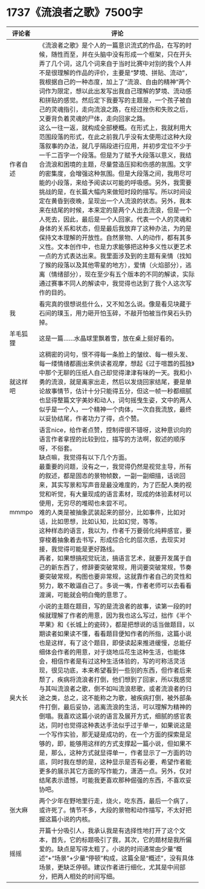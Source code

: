 # 1737《流浪者之歌》7500字

评论者 | 评论 |
|---|---|
作者自述|《流浪者之歌》是个人的一篇意识流式的作品，在写的时候，随性而至，并在头脑中没有形成一个框架，只在开头弄了几个词，这几个词来自于当时比赛中对别的我个人并不是很理解的作品的评价，主要是“梦境、拼贴、流动”，我根据自己的一种态度，加上了“流浪、自由的精神”两个词作为限定，想以此出发写出我自己理解的梦境、流动感和拼贴的感觉。然后定下我要写的主题是，一个孩子被自己的灵魂指引，走向流浪之路，在经过挫伤和失败之后，又要背负着灵魂的尸体，走向回家之路。<br/>这么一往一返，就构成全部梗概。在形式上，我就利用大范围段落的形式，在此之前我几乎没有太使用过这种大段落叙事的办法，就几乎隔段进行应用，并初步定位不少于一千二百字一个段落。但是为了赋予大段落以意义，我结合流浪和困境的主题，尽量营造压抑和伤感的氛围。文字的密集度，会增强这种氛围。但是大段落之间，我用尽可能的小段落，来给予阅读以可能的呼吸感。另外，我需要挑战的是，在长篇大幅内来做短时段的描写。所以时间设定在黄昏到夜晚，呈现出一个人流浪的状态。另外，我本来在结尾的时候，本来定的是两个人出去流浪，但是一个人死去，因此，最后是一个人回家。代表一个人的灵魂和身体的关系和状态，但是最后我放弃了这种办法，为的是保持文本理解的开放性。自然景物、人的动作，都有其多义性。文本创作中，也是力求能够把这种多义性以更艺术一点的方式表达出来。我里面涉及到的主题有亲情（找知了猴的段落以及其他零星的地方），爱情（火焰部分），逃离（情绪部分），现在至少有五个版本的不同的解读，实际通过赛事不同人的解读中，我觉得也达到了我个人这次写作的目的。
我|看完真的很想说些什么，又不知怎么说。像是看见块藏于石间的璞玉，用力砸开怕玉碎，不敲开怕被当作臭石头扔掉。
羊毛狐狸|这是一篇……水晶球里飘着雪，放在桌上挺好看的。
就这样吧|这稠密的词句，恨不得每一条脸上的皱纹、每一根头发、每一缕情绪都画出来供读者观摩，想起《过于喧嚣的孤独》中那个无聊的压纸人自己却觉得津津有味的一天。我和小勇的流浪，就是离家出走，然后以发烧回家结尾，要是单论故事情节，估计十分只能得五分，但这一帧一秒都细腻也显得整篇文字美妙和动人，词句摇曳生姿，文中的两人似乎是一个人，一个精神一个肉体，一次自我流放，最终以妥协结尾，作者功力了得，点个赞。
mmmpo|语言nice，给作者点赞，控制得很不错呀，这种意识向的语言作者拿捏的比较到位，描写的方法啊，叙述的顺序呀，不俗套。<br/>缺点嘛，我觉得有以下几个方面。<br/>最重要的问题，没有之一，我觉得仍然是视觉主导，所有的叙述，都是固态的景物帧数，一副一副细描，话说回来，其实写景和写声音是最没难度的，为了匹配人类的视觉和听觉，有大量现成的语言素材，现成的体验素材可以使用，无穷尽的堆砌也未尝不可。<br/>难的人类是被抽象武装起来的部分，比如事件，比如对话，比如思想，比如认知，比如幻觉，等等。<br/>这种样态的语言，我以为，作者千万要弱化纯粹感官，要穿梭着抽象着去书写，形成综合化的层次感，去现实对接，我觉得可能是更好路线。<br/>再者，如果想搞视觉玩法，搞语言艺术，就要开发属于自己的新东西了，修辞要突破常规，用词要突破常规，节奏要突破常规，构图也要非常规，这就靠作者自己的灵性和努力，敢不敢逼自己了。多说一嘴，作者老师可以去看看渡澜，可能就会明白俺的意思了。
臭大长|小说的主题在题目，写的是流浪者的故事，读第一段的时候就理解了作者的用意，因为我也这么写过，拙作《半个苹果》和《长城上的瓷砖》，都是把想说的话当做题目，以期读者如果读不懂，看看题目便知作者的所指，这篇小说也是这样，有了这个题目，即使读起来推进缓慢，总能仔细体会作者的用意，对于烧地瓜花生这种生活，也能体会，相信作者是有过这种生活体验的，写的可称活灵活现，很见功底，本来希望看到一些别的东西，但作者后来颓了，疾病将流浪者打倒，他们想到了回家，所以我感觉与其叫流浪者之歌，倒不如叫流浪悲歌，或者流浪者的归途之类，总之，这不能称之为歌，被疾病打倒，被外部条件打倒，最后妥协，逃离流浪的生活，可以理解为精神的倒塌。我喜欢这篇小说的语言及展开方式，细腻的感官表达，同时也觉得这种表达手法似乎过于单一，如果说这是一个写作实验，那无疑是成功的，在一个方面的探索是足够的，即，能够用这样的方式支撑起一篇小说，但如果不是，那么，这种方式就显得单一，作者显示了一方面的功底，同时我在想的是，这种显示是否有必要，希望作者能更多的展示其它方面的写作能力，潇洒一点。另外，仅对结尾表示遗憾，可能我更喜欢那种倔强的东西，不喜欢妥协吧。
张大麻|两个少年在野地里行走，烧火，吃东西，最后一个病了，或许死了。情节不多，大段的景物和动作描写，不太好把握这篇小说的内核。
摇摇|开篇十分吸引人，我承认我是有选择性地打开了这个文本，首先，它的标题吸引了我，其次，它的题材是我所偏爱的。缺点是写得太粗了。小说的时间通常由少量“概述”+“场景”+少量“停顿”构成，这篇全是“概述”，没有具体场景，更缺乏停顿。建议作者进行细化，尤其是中间部分，把两人相处的时间写细。